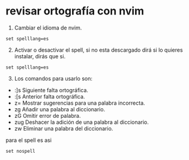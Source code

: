 # revisar ortografía con nvim

1. Cambiar el idioma de nvim.

```vim
set spelllang=es
```

2. Activar o desactivar el spell, si no esta descargado dirá si lo quieres instalar, dirás que si.

```vim
set spelllang=es
```

3. Los comandos para usarlo son:

- :]s  Siguiente falta ortográfica.
- :[s  Anterior falta ortográfica.
- z=   Mostrar sugerencias para una palabra incorrecta.
- zg   Añadir una palabra al diccionario.
- zG   Omitir error de palabra.
- zug  Deshacer la adición de una palabra al diccionario.
- zw   Eliminar una palabra del diccionario.

para el spell es asi 

```vim
set nospell
```
